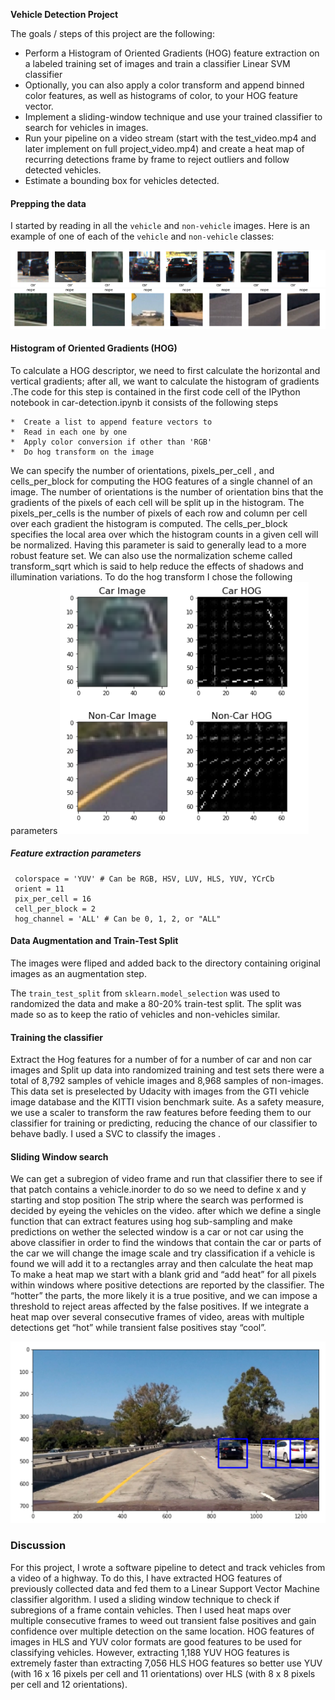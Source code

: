 
**Vehicle Detection Project**

The goals / steps of this project are the following:

* Perform a Histogram of Oriented Gradients (HOG) feature extraction on a labeled training set of images and train a classifier Linear SVM classifier
* Optionally, you can also apply a color transform and append binned color features, as well as histograms of color, to your HOG feature vector. 
* Implement a sliding-window technique and use your trained classifier to search for vehicles in images.
* Run your pipeline on a video stream (start with the test_video.mp4 and later implement on full project_video.mp4) and create a heat map of recurring detections frame by frame to reject outliers and follow detected vehicles.
* Estimate a bounding box for vehicles detected.

#### Prepping the data
I started by reading in all the `vehicle` and `non-vehicle` images.  Here is an example of one of each of the `vehicle` and `non-vehicle` classes:

![png](./output_images/cars.png)
![png](./output_images/notcars.png)
#### Histogram of Oriented Gradients (HOG)

To calculate a HOG descriptor, we need to first calculate the horizontal and vertical gradients; after all, we want to calculate the histogram of gradients .The code for this step is contained in the first code cell of the IPython notebook  in car-detection.ipynb  it consists of the following steps 

    *  Create a list to append feature vectors to
    *  Read in each one by one
    *  Apply color conversion if other than 'RGB'
    *  Do hog transform on the image 
 
We can specify the number of orientations, pixels_per_cell , and cells_per_block for computing the HOG features of a single channel of an image. The number of orientations is the number of orientation bins that the gradients of the pixels of each cell will be split up in the histogram. The pixels_per_cells is the number of pixels of each row and column per cell over each gradient the histogram is computed. The cells_per_block specifies the local area over which the histogram counts in a given cell will be normalized. Having this parameter is said to generally lead to a more robust feature set. We can also use the normalization scheme called transform_sqrt which is said to help reduce the effects of shadows and illumination variations. To do the hog transform I chose the following parameters
![png](./output_images/hogtransform.png)
##### Feature extraction parameters
     colorspace = 'YUV' # Can be RGB, HSV, LUV, HLS, YUV, YCrCb
     orient = 11
     pix_per_cell = 16
     cell_per_block = 2
     hog_channel = 'ALL' # Can be 0, 1, 2, or "ALL"
     
#### Data Augmentation and Train-Test Split 

The images were fliped and added back to the directory containing original images as an augmentation step.

The `train_test_split` from `sklearn.model_selection` was used to randomized the data and make a 80-20% train-test split. The split was made so as to keep the ratio of vehicles and non-vehicles similar.

#### Training the classifier 
Extract the  Hog features for a number of for a number of car and non car images and Split up data into randomized training and test sets there were a  total of 8,792 samples of vehicle images and 8,968 samples of non-images. This data set is preselected by Udacity with images from the GTI vehicle image database and the KITTI vision benchmark suite. As a safety measure, we use a scaler to transform the raw features before feeding them to our classifier for training or predicting, reducing the chance of our classifier to behave badly. I used a SVC to classify the images .

#### Sliding Window search 
We can get a subregion of video frame and run that classifier there to see if that patch contains a vehicle.inorder to do so we need to define x and y starting and stop position The strip where the search was performed is decided by eyeing the vehicles on the video. after which we define a single function that can extract features using hog sub-sampling and make  predictions on  wether the selected window is a car or not car using the above classifier in order to find the windows that contain the car or parts of the car we will change the image scale and try classification if a vehicle is found we will add it to a rectangles array and then calculate the heat map  To make a heat map we start with a blank grid and “add heat” for all pixels within windows where positive detections are reported by the classifier. The “hotter” the parts, the more likely it is a true positive, and we can impose a threshold to reject areas affected by the false positives. If we integrate a heat map over several consecutive frames of video, areas with multiple detections get “hot” while transient false positives stay “cool”.

![png](./output_images/slidingwindow.png)

### Discussion
For this project, I wrote a software pipeline to detect and track vehicles from a video of a highway. To do this, I have extracted HOG features of previously collected data and fed them to a Linear Support Vector Machine classifier algorithm. I used a sliding window technique to check if subregions of a frame contain vehicles. Then I used heat maps over multiple consecutive frames to weed out transient false positives and gain confidence over multiple detection on the same location.
HOG features of images in HLS and YUV color formats are good features to be used for classifying vehicles. However, extracting 1,188 YUV HOG features is extremely faster than extracting 7,056 HLS HOG features so better use YUV (with 16 x 16 pixels per cell and 11 orientations) over HLS (with 8 x 8 pixels per cell and 12 orientations).
